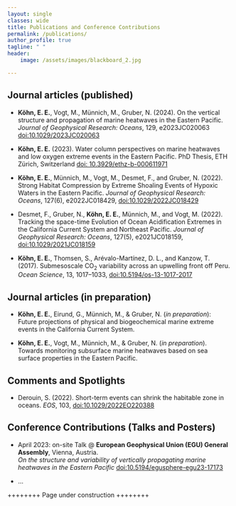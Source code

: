 ```yaml
---
layout: single
classes: wide
title: Publications and Conference Contributions
permalink: /publications/
author_profile: true
tagline: " "
header:
    image: /assets/images/blackboard_2.jpg

---
```


## Journal articles (published)

- **Köhn, E. E.**, Vogt, M., Münnich, M., Gruber, N. (2024). On the vertical structure and propagation of marine heatwaves in the Eastern Pacific. *Journal of Geophysical Research: Oceans*, 129, e2023JC020063 [doi:10.1029/2023JC020063](https://doi.org/10.1029/2023JC020063)

- **Köhn, E. E.** (2023). Water column perspectives on marine heatwaves and low oxygen extreme events in the Eastern Pacific. PhD Thesis, ETH Zürich, Switzerland [doi: 10.3929/ethz-b-000611971](https://doi.org/10.3929/ethz-b-000611971)

- **Köhn, E. E.**, Münnich, M., Vogt, M., Desmet, F., and Gruber, N. (2022). Strong Habitat Compression by Extreme Shoaling Events of Hypoxic Waters in the Eastern Pacific. *Journal of Geophysical Research: Oceans*, 127(6), e2022JC018429, [doi:10.1029/2022JC018429](https://doi.org/10.1029/2022JC018429)

- Desmet, F., Gruber, N., **Köhn, E. E.**, Münnich, M., and Vogt, M. (2022). Tracking the space-time Evolution of Ocean Acidification Extremes in the California Current System and Northeast Pacific. *Journal of Geophysical Research: Oceans*, 127(5), e2021JC018159, [doi:10.1029/2021JC018159](https://doi.org/10.1029/2021JC018159)

- **Köhn, E. E.**, Thomsen, S., Arévalo-Martínez, D. L., and Kanzow, T. (2017). Submesoscale CO<sub>2</sub> variability across an upwelling front off Peru. *Ocean Science*, 13, 1017–1033, [doi:10.5194/os-13-1017-2017](https://doi.org/10.5194/os-13-1017-2017)

## Journal articles (in  preparation)

- **Köhn, E. E.**, Eirund, G., Münnich, M., & Gruber, N. (*in preparation*): Future projections of physical and biogeochemical marine extreme events in the California Current System.

- **Köhn, E. E.**, Vogt, M., Münnich, M., & Gruber, N. (*in preparation*). Towards monitoring subsurface marine heatwaves based on sea surface properties in the Eastern Pacific.

## Comments and Spotlights

- Derouin, S. (2022). Short-term events can shrink the habitable zone in oceans. *EOS*, 103, [doi:10.1029/2022EO220388](https://doi.org/10.1029/2022EO220388)

## Conference Contributions (Talks and Posters)

- April 2023: on-site Talk @ **European Geophysical Union (EGU) General Assembly**, Vienna, Austria.\
*On the structure and variability of vertically propagating marine heatwaves in the Eastern Pacific* [doi:10.5194/egusphere-egu23-17173](https://doi.org/10.5194/egusphere-egu23-17173)

- ...

++++++++ Page under construction ++++++++